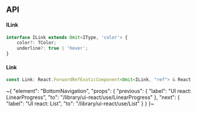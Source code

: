 

## API

#### ILink

```ts
interface ILink extends Omit<IType, 'color'> {
    color?: TColor;
    underline?: true | 'hover';
}
```

#### Link

```ts
const Link: React.ForwardRefExoticComponent<Omit<ILink, "ref"> & React.RefAttributes<unknown>>;
```


~{
  "element": "BottomNavigation",
  "props": {
    "previous": {
      "label": "UI react: LinearProgress",
      "to": "/library/ui-react/use/LinearProgress"
    },
    "next": {
      "label": "UI react: List",
      "to": "/library/ui-react/use/List"
    }
  }
}~
